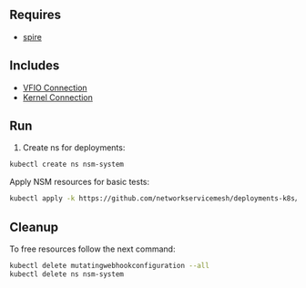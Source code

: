 ## Requires

- [spire](../spire)

## Includes

- [VFIO Connection](../use-cases/Vfio2Noop)
- [Kernel Connection](../use-cases/SriovKernel2Noop)

## Run

1. Create ns for deployments:
```bash
kubectl create ns nsm-system
```

Apply NSM resources for basic tests:
```bash
kubectl apply -k https://github.com/networkservicemesh/deployments-k8s/examples/sriov?ref=c49ab6a85c269e440be9f18e5b2facedb47ff10e
```

## Cleanup

To free resources follow the next command:
```bash
kubectl delete mutatingwebhookconfiguration --all
kubectl delete ns nsm-system
```
